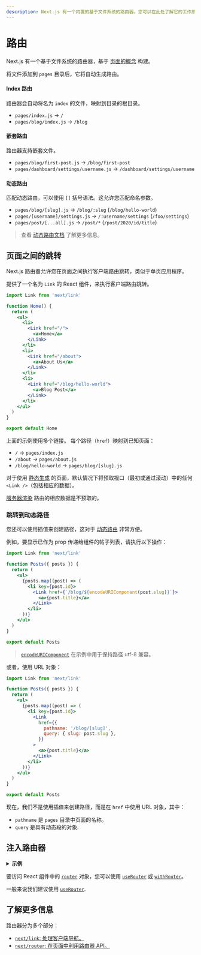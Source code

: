 ```yaml
---
description: Next.js 有一个内置的基于文件系统的路由器。您可以在此处了解它的工作原理。
---
```


# 路由

Next.js 有一个基于文件系统的路由器，基于 [页面的概念](/docs/basic-features/pages) 构建。

将文件添加到 `pages` 目录后，它将自动生成路由。

#### Index 路由

路由器会自动将名为 `index` 的文件，映射到目录的根目录。

- `pages/index.js` → `/`
- `pages/blog/index.js` → `/blog`

#### 嵌套路由

路由器支持嵌套文件。

- `pages/blog/first-post.js` → `/blog/first-post`
- `pages/dashboard/settings/username.js` → `/dashboard/settings/username`

#### 动态路由

匹配动态路由，可以使用 `[]` 括号语法。这允许您匹配命名参数。

- `pages/blog/[slug].js` → `/blog/:slug` (`/blog/hello-world`)
- `pages/[username]/settings.js` → `/:username/settings` (`/foo/settings`)
- `pages/post/[...all].js` → `/post/*` (`/post/2020/id/title`)

> 查看 [动态路由文档](/docs/routing/dynamic-routes) 了解更多信息。

## 页面之间的跳转

Next.js 路由器允许您在页面之间执行客户端路由跳转，类似于单页应用程序。

提供了一个名为 `Link` 的 React 组件，来执行客户端路由跳转。

```jsx
import Link from 'next/link'

function Home() {
  return (
    <ul>
      <li>
        <Link href="/">
          <a>Home</a>
        </Link>
      </li>
      <li>
        <Link href="/about">
          <a>About Us</a>
        </Link>
      </li>
      <li>
        <Link href="/blog/hello-world">
          <a>Blog Post</a>
        </Link>
      </li>
    </ul>
  )
}

export default Home
```

上面的示例使用多个链接。 每个路径（`href`）映射到已知页面：

- `/` → `pages/index.js`
- `/about` → `pages/about.js`
- `/blog/hello-world` → `pages/blog/[slug].js`

对于使用 [静态生成](/docs/basic-features/data-fetching/get-static-props) 的页面，默认情况下将预取视口（最初或通过滚动）中的任何 `<Link />`（包括相应的数据）。

[服务器渲染](/docs/basic-features/data-fetching/get-server-side-props) 路由的相应数据是不预取的。

### 跳转到动态路径

您还可以使用插值来创建路径，这对于 [动态路由](#dynamic-route-segments) 非常方便。

例如，要显示已作为 prop 传递给组件的帖子列表，请执行以下操作：

```jsx
import Link from 'next/link'

function Posts({ posts }) {
  return (
    <ul>
      {posts.map((post) => (
        <li key={post.id}>
          <Link href={`/blog/${encodeURIComponent(post.slug)}`}>
            <a>{post.title}</a>
          </Link>
        </li>
      ))}
    </ul>
  )
}

export default Posts
```

> [`encodeURIComponent`](https://developer.mozilla.org/en-US/docs/Web/JavaScript/Reference/Global_Objects/encodeURIComponent) 在示例中用于保持路径 utf-8 兼容。

或者，使用 URL 对象：

```jsx
import Link from 'next/link'

function Posts({ posts }) {
  return (
    <ul>
      {posts.map((post) => (
        <li key={post.id}>
          <Link
            href={{
              pathname: '/blog/[slug]',
              query: { slug: post.slug },
            }}
          >
            <a>{post.title}</a>
          </Link>
        </li>
      ))}
    </ul>
  )
}

export default Posts
```
现在，我们不是使用插值来创建路径，而是在 `href` 中使用 URL 对象，其中：

- `pathname` 是 `pages` 目录中页面的名称。
- `query` 是具有动态段的对象. 

## 注入路由器

<details>
  <summary><b>示例</b></summary>
  <ul>
    <li><a href="https://github.com/vercel/next.js/tree/canary/examples/dynamic-routing">Dynamic Routing</a></li>
  </ul>
</details>

要访问 React 组件中的 [`router`](/docs/api-reference/next/router#router-object) 对象，您可以使用 [`useRouter`](/docs/api-reference/next/router#useRouter) 或 [`withRouter`](/docs/api-reference/next/router#withRouter)。

一般来说我们建议使用 [`useRouter`](/docs/api-reference/next/router#useRouter).

## 了解更多信息

路由器分为多个部分：

- [`next/link`: 处理客户端导航。](/docs/api-reference/next/link)
- [`next/router`: 在页面中利用路由器 API。](/docs/api-reference/next/router)
